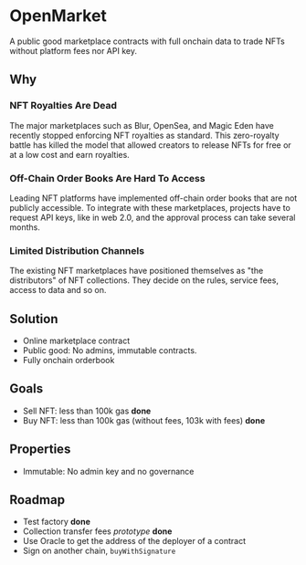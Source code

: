 # OpenMarket

A public good marketplace contracts with full onchain data to trade NFTs without
platform fees nor API key.

## Why

### NFT Royalties Are Dead

The major marketplaces such as Blur, OpenSea, and Magic Eden have recently
stopped enforcing NFT royalties as standard. This zero-royalty battle has killed
the model that allowed creators to release NFTs for free or at a low cost and
earn royalties.

### Off-Chain Order Books Are Hard To Access

Leading NFT platforms have implemented off-chain order books that are not
publicly accessible. To integrate with these marketplaces, projects have to
request API keys, like in web 2.0, and the approval process can take several
months.

### Limited Distribution Channels

The existing NFT marketplaces have positioned themselves as "the distributors"
of NFT collections. They decide on the rules, service fees, access to data and
so on.

## Solution

- Online marketplace contract
- Public good: No admins, immutable contracts.
- Fully onchain orderbook

## Goals

- Sell NFT: less than 100k gas **done**
- Buy NFT: less than 100k gas (without fees, 103k with fees) **done**

## Properties

- Immutable: No admin key and no governance

## Roadmap

- Test factory **done**
- Collection transfer fees _prototype_ **done**
- Use Oracle to get the address of the deployer of a contract
- Sign on another chain, `buyWithSignature`
